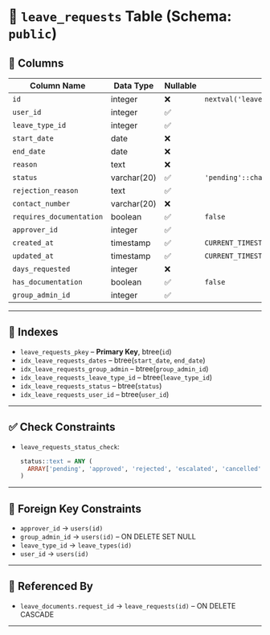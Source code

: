 # 📄 `leave_requests` Table (Schema: `public`)

## 🧩 Columns

| Column Name           | Data Type           | Nullable | Default                                           |
|-----------------------|---------------------|----------|---------------------------------------------------|
| `id`                  | integer             | ❌       | `nextval('leave_requests_id_seq'::regclass)`      |
| `user_id`             | integer             | ✅       |                                                   |
| `leave_type_id`       | integer             | ✅       |                                                   |
| `start_date`          | date                | ❌       |                                                   |
| `end_date`            | date                | ❌       |                                                   |
| `reason`              | text                | ❌       |                                                   |
| `status`              | varchar(20)         | ✅       | `'pending'::character varying`                    |
| `rejection_reason`    | text                | ✅       |                                                   |
| `contact_number`      | varchar(20)         | ❌       |                                                   |
| `requires_documentation` | boolean         | ✅       | `false`                                           |
| `approver_id`         | integer             | ✅       |                                                   |
| `created_at`          | timestamp           | ✅       | `CURRENT_TIMESTAMP`                               |
| `updated_at`          | timestamp           | ✅       | `CURRENT_TIMESTAMP`                               |
| `days_requested`      | integer             | ❌       |                                                   |
| `has_documentation`   | boolean             | ✅       | `false`                                           |
| `group_admin_id`      | integer             | ✅       |                                                   |

---

## 🔑 Indexes

- `leave_requests_pkey` – **Primary Key**, btree(`id`)
- `idx_leave_requests_dates` – btree(`start_date`, `end_date`)
- `idx_leave_requests_group_admin` – btree(`group_admin_id`)
- `idx_leave_requests_leave_type_id` – btree(`leave_type_id`)
- `idx_leave_requests_status` – btree(`status`)
- `idx_leave_requests_user_id` – btree(`user_id`)

---

## ✅ Check Constraints

- `leave_requests_status_check`:
  ```sql
  status::text = ANY (
    ARRAY['pending', 'approved', 'rejected', 'escalated', 'cancelled']::text[]
  )
  ```

---

## 🔗 Foreign Key Constraints

- `approver_id` → `users(id)`
- `group_admin_id` → `users(id)` – ON DELETE SET NULL
- `leave_type_id` → `leave_types(id)`
- `user_id` → `users(id)`

---

## 📎 Referenced By

- `leave_documents.request_id` → `leave_requests(id)` – ON DELETE CASCADE

---